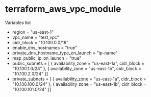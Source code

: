 # terraform_aws_vpc_module
Variables list
* region                              = "us-east-1"
* vpc_name                            = "test_vpc"
* cidr_block                          = "10.100.0.0/16"
* enable_dns_hostnames                = "true"
* private_dns_hostname_type_on_launch = "ip-name"
* map_public_ip_on_launch             = "true"
* public_subnets                      = [ { availability_zone = "us-east-1a", cidr_block = "10.100.1.0/24" }, { availability_zone = "us-east-1b", cidr_block = "10.100.2.0/24" }]
* private_subnets                     = [ { availability_zone = "us-east-1a", cidr_block = "10.100.100.0/24" }, { availability_zone = "us-east-1b", cidr_block = "10.100.101.0/24" }]